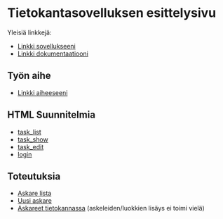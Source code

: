 # Tietokantasovelluksen esittelysivu

Yleisiä linkkejä:

* [Linkki sovellukseeni](http://mapyma.users.cs.helsinki.fi/muistilista/)
* [Linkki dokumentaatiooni](https://github.com/Blodir/Tsoha-Bootstrap/blob/master/doc/dokumentaatio.pdf)

## Työn aihe

* [Linkki aiheeseeni](http://advancedkittenry.github.io/suunnittelu_ja_tyoymparisto/aiheet/Muistilista.html) 

## HTML Suunnitelmia
* [task_list](http://mapyma.users.cs.helsinki.fi/muistilista/tasks)
* [task_show](http://mapyma.users.cs.helsinki.fi/muistilista/tasks/1)
* [task_edit](http://mapyma.users.cs.helsinki.fi/muistilista/newtask)
* [login](http://mapyma.users.cs.helsinki.fi/muistilista/login)

## Toteutuksia

* [Askare lista](http://mapyma.users.cs.helsinki.fi/muistilista/askareet)
* [Uusi askare](http://mapyma.users.cs.helsinki.fi/muistilista/askare/uusi)
* [Askareet tietokannassa](http://mapyma.users.cs.helsinki.fi/muistilista/hiekkalaatikko)
(askeleiden/luokkien lisäys ei toimi vielä)